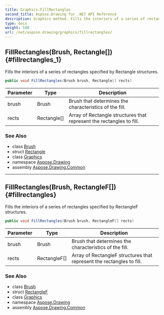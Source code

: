 ```yaml
---
title: Graphics.FillRectangles
second_title: Aspose.Drawing for .NET API Reference
description: Graphics method. Fills the interiors of a series of rectangles specified by Rectangle structures
type: docs
weight: 540
url: /net/aspose.drawing/graphics/fillrectangles/
---
```

## FillRectangles(Brush, Rectangle[]) {#fillrectangles_1}

Fills the interiors of a series of rectangles specified by Rectangle structures.

```csharp
public void FillRectangles(Brush brush, Rectangle[] rects)
```

| Parameter | Type | Description |
| --- | --- | --- |
| brush | Brush | Brush that determines the characteristics of the fill. |
| rects | Rectangle[] | Array of Rectangle structures that represent the rectangles to fill. |

### See Also

* class [Brush](../../brush/)
* struct [Rectangle](../../rectangle/)
* class [Graphics](../)
* namespace [Aspose.Drawing](../../graphics/)
* assembly [Aspose.Drawing.Common](../../../)

---

## FillRectangles(Brush, RectangleF[]) {#fillrectangles}

Fills the interiors of a series of rectangles specified by RectangleF structures.

```csharp
public void FillRectangles(Brush brush, RectangleF[] rects)
```

| Parameter | Type | Description |
| --- | --- | --- |
| brush | Brush | Brush that determines the characteristics of the fill. |
| rects | RectangleF[] | Array of RectangleF structures that represent the rectangles to fill. |

### See Also

* class [Brush](../../brush/)
* struct [RectangleF](../../rectanglef/)
* class [Graphics](../)
* namespace [Aspose.Drawing](../../graphics/)
* assembly [Aspose.Drawing.Common](../../../)


